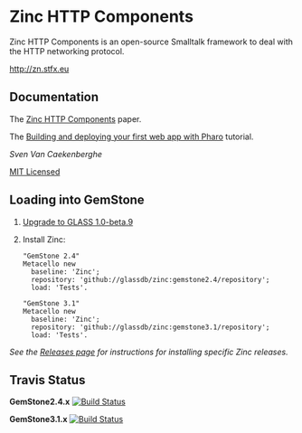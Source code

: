 # Zinc HTTP Components


Zinc HTTP Components is an open-source Smalltalk framework 
to deal with the HTTP networking protocol.


<http://zn.stfx.eu>


## Documentation

The [Zinc HTTP Components](zinc-http-components-paper.md) paper.

The [Building and deploying your first web app with Pharo](build-and-deploy-1st-webapp/build-deploy-1st-webapp.md) tutorial.


*Sven Van Caekenberghe* 


[MIT Licensed](https://github.com/svenvc/zinc/blob/master/license.txt)

## Loading into GemStone

1. [Upgrade to GLASS 1.0-beta.9](http://code.google.com/p/glassdb/wiki/GemToolsUpdate#Update_GLASS)

2. Install Zinc:

    ```Smalltalk
    "GemStone 2.4"
    Metacello new
      baseline: 'Zinc';
      repository: 'github://glassdb/zinc:gemstone2.4/repository';
      load: 'Tests'.
      
    "GemStone 3.1"
    Metacello new
      baseline: 'Zinc';
      repository: 'github://glassdb/zinc:gemstone3.1/repository';
      load: 'Tests'.
    ```

*See the [Releases page](https://github.com/glassdb/zinc/releases/) for instructions for installing specific Zinc releases.*

## Travis Status

**GemStone2.4.x** [![Build Status](https://travis-ci.org/glassdb/zinc.png?branch=gemstone2.4)](https://travis-ci.org/glassdb/zinc)

**GemStone3.1.x** [![Build Status](https://travis-ci.org/glassdb/zinc.png?branch=gemstone3.1)](https://travis-ci.org/glassdb/zinc)
